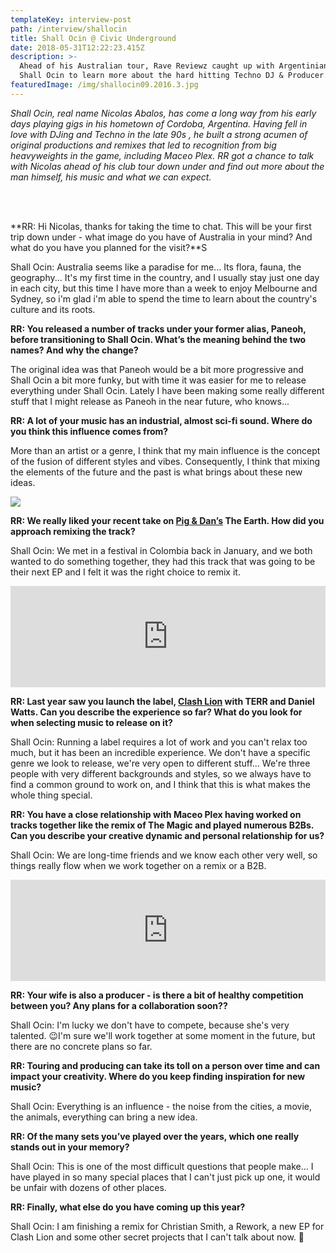 ```yaml
---
templateKey: interview-post
path: /interview/shallocin
title: Shall Ocin @ Civic Underground
date: 2018-05-31T12:22:23.415Z
description: >-
  Ahead of his Australian tour, Rave Reviewz caught up with Argentinian native,
  Shall Ocin to learn more about the hard hitting Techno DJ & Producer.
featuredImage: /img/shallocin09.2016.3.jpg
---
```

_Shall Ocin, real name Nicolas Abalos, has come a long way from his early days playing gigs in his hometown of Cordoba, Argentina. Having fell in love with DJing and Techno in the late 90s , he built a strong acumen of original productions and remixes that led to recognition from big heavyweights in the game, including Maceo Plex. RR got a chance to talk with Nicolas ahead of his club tour down under and find out more about the man himself, his music and what we can expect._

<br><br>



**RR: Hi Nicolas, thanks for taking the time to chat. This will be your first trip down under - what image do you have of Australia in your mind? And what do you have you planned for the visit?**S

Shall Ocin: Australia seems like a paradise for me... Its flora, fauna, the geography... It's my first time in the country, and I usually stay just one day in each city, but this time I have more than a week to enjoy Melbourne and Sydney, so i'm glad i'm able to spend the time to learn about the country's culture and its roots.



**RR: You released a number of tracks under your former alias, Paneoh, before transitioning to Shall Ocin. What’s the meaning behind the two names? And why the change?**

The original idea was that Paneoh would be a bit more progressive and Shall Ocin a bit more funky, but with time it was easier for me to release everything under Shall Ocin. Lately I have been making some really different stuff that I might release as Paneoh in the near future, who knows...



**RR:  A lot of your music has an industrial, almost sci-fi sound. Where do you think this influence comes from?**

More than an artist or a genre, I think that my main influence is the concept of the fusion of different styles and vibes. Consequently, I think that mixing the elements of the future and the past is what brings about these new ideas.

![](/img/shallocin09.2016.2.jpg)

**RR: We really liked your recent take on **[**Pig & Dan’s**](https://www.facebook.com/piganddan/)** The Earth. How did you approach remixing the track?**

Shall Ocin: We met in a festival in Colombia back in January, and we both wanted to do something together, they had this track that was going to be their next EP and I felt it was the right choice to remix it.

<iframe src="https://embed.beatport.com/?id=10305300&type=track" width="100%" height="162" frameborder="0" scrolling="no" style="max-width:600px;"></iframe>

**RR: Last year saw you launch the label, **[**Clash Lion**](https://soundcloud.com/clashlion)** with TERR and Daniel Watts. Can you describe the experience so far? What do you look for when selecting music to release on it?**

Shall Ocin: Running a label requires a lot of work and you can't relax too much, but it has been an incredible experience. We don't have a specific genre we look to release, we're very open to different stuff... We're three people with very different backgrounds and styles, so we always have to find a common ground to work on, and I think that this is what makes the whole thing special.



**RR: You have a close relationship with Maceo Plex having worked on tracks together like the remix of The Magic and played numerous B2Bs. Can you describe your creative dynamic and personal relationship for us?**

Shall Ocin: We are long-time friends and we know each other very well, so things really flow when we work together on a remix or a B2B.

<iframe src="https://embed.beatport.com/?id=7242249&type=track" width="100%" height="162" frameborder="0" scrolling="no" style="max-width:600px;"></iframe>

**RR: Your wife is also a producer - is there a bit of healthy competition between you? Any plans for a collaboration soon??**

Shall Ocin: I'm lucky we don't have to compete, because she's very talented. 😉I'm sure we'll work together at some moment in the future, but there are no concrete plans so far.



**RR: Touring and producing can take its toll on a person over time and can impact your creativity. Where do you keep finding inspiration for new music?**

Shall Ocin: Everything is an influence - the noise from the cities, a movie, the animals, everything can bring a new idea.



**RR: Of the many sets you’ve played over the years, which one really stands out in your memory?**

Shall Ocin: This is one of the most difficult questions that people make... I have played in so many special places that I can't just pick up one, it would be unfair with dozens of other places.



**RR: Finally, what else do you have coming up this year?**

Shall Ocin: I am finishing a remix for Christian Smith, a Rework, a new EP for Clash Lion and some other secret projects that I can't talk about now. 🙂
